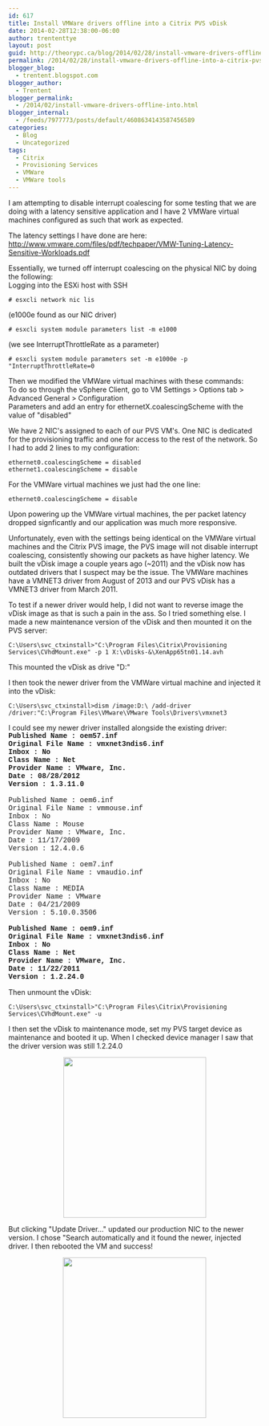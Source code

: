 ```yaml
---
id: 617
title: Install VMWare drivers offline into a Citrix PVS vDisk
date: 2014-02-28T12:38:00-06:00
author: trententtye
layout: post
guid: http://theorypc.ca/blog/2014/02/28/install-vmware-drivers-offline-into-a-citrix-pvs-vdisk/
permalink: /2014/02/28/install-vmware-drivers-offline-into-a-citrix-pvs-vdisk/
blogger_blog:
  - trentent.blogspot.com
blogger_author:
  - Trentent
blogger_permalink:
  - /2014/02/install-vmware-drivers-offline-into.html
blogger_internal:
  - /feeds/7977773/posts/default/4608634143587456589
categories:
  - Blog
  - Uncategorized
tags:
  - Citrix
  - Provisioning Services
  - VMWare
  - VMWare tools
---
```

I am attempting to disable interrupt coalescing for some testing that we are doing with a latency sensitive application and I have 2 VMWare virtual machines configured as such that work as expected.

The latency settings I have done are here:  
<http://www.vmware.com/files/pdf/techpaper/VMW-Tuning-Latency-Sensitive-Workloads.pdf>

Essentially, we turned off interrupt coalescing on the physical NIC by doing the following:  
Logging into the ESXi host with SSH


```shell
# esxcli network nic lis
```


(e1000e found as our NIC driver)


```shell
# esxcli system module parameters list -m e1000
```


(we see InterruptThrottleRate as a parameter)


```shell
# esxcli system module parameters set -m e1000e -p "InterruptThrottleRate=0
```


<div>
</div>

Then we modified the VMWare virtual machines with these commands:  
To do so through the vSphere Client, go to VM Settings > Options tab > Advanced General > Configuration  
Parameters and add an entry for ethernetX.coalescingScheme with the value of "disabled"

We have 2 NIC's assigned to each of our PVS VM's.  One NIC is dedicated for the provisioning traffic and one for access to the rest of the network.  So I had to add 2 lines to my configuration:


```shell
ethernet0.coalescingScheme = disabled
ethernet1.coalescingScheme = disable
```


For the VMWare virtual machines we just had the one line:


```shell
ethernet0.coalescingScheme = disable
```


Upon powering up the VMWare virtual machines, the per packet latency dropped signficantly and our application was much more responsive.

Unfortunately, even with the settings being identical on the VMWare virtual machines and the Citrix PVS image, the PVS image will not disable interrupt coalescing, consistently showing our packets as have higher latency.  We built the vDisk image a couple years ago (~2011) and the vDisk now has outdated drivers that I suspect may be the issue.  The VMWare machines have a VMNET3 driver from August of 2013 and our PVS vDisk has a VMNET3 driver from March 2011.

To test if a newer driver would help, I did not want to reverse image the vDisk image as that is such a pain in the ass.  So I tried something else.  I made a new maintenance version of the vDisk and then mounted it on the PVS server:


```shell
C:\Users\svc_ctxinstall>"C:\Program Files\Citrix\Provisioning Services\CVhdMount.exe" -p 1 X:\vDisks-&\XenApp65tn01.14.avh
```


This mounted the vDisk as drive "D:"

I then took the newer driver from the VMWare virtual machine and injected it into the vDisk:


```shell
C:\Users\svc_ctxinstall>dism /image:D:\ /add-driver /driver:"C:\Program Files\VMware\VMware Tools\Drivers\vmxnet3
```


I could see my newer driver installed alongside the existing driver:  
<span style="font-family: Courier New, Courier, monospace;"><b>Published Name : oem57.inf</b></span>  
<span style="font-family: Courier New, Courier, monospace;"><b>Original File Name : vmxnet3ndis6.inf</b></span>  
<span style="font-family: Courier New, Courier, monospace;"><b>Inbox : No</b></span>  
<span style="font-family: Courier New, Courier, monospace;"><b>Class Name : Net</b></span>  
<span style="font-family: Courier New, Courier, monospace;"><b>Provider Name : VMware, Inc.</b></span>  
<span style="font-family: Courier New, Courier, monospace;"><b>Date : 08/28/2012</b></span>  
<span style="font-family: Courier New, Courier, monospace;"><b>Version : 1.3.11.0</b></span>  
<span style="font-family: Courier New, Courier, monospace;"><br /> </span><span style="font-family: Courier New, Courier, monospace;">Published Name : oem6.inf</span>  
<span style="font-family: Courier New, Courier, monospace;">Original File Name : vmmouse.inf</span>  
<span style="font-family: Courier New, Courier, monospace;">Inbox : No</span>  
<span style="font-family: Courier New, Courier, monospace;">Class Name : Mouse</span>  
<span style="font-family: Courier New, Courier, monospace;">Provider Name : VMware, Inc.</span>  
<span style="font-family: Courier New, Courier, monospace;">Date : 11/17/2009</span>  
<span style="font-family: Courier New, Courier, monospace;">Version : 12.4.0.6</span>  
<span style="font-family: Courier New, Courier, monospace;"><br /> </span><span style="font-family: Courier New, Courier, monospace;">Published Name : oem7.inf</span>  
<span style="font-family: Courier New, Courier, monospace;">Original File Name : vmaudio.inf</span>  
<span style="font-family: Courier New, Courier, monospace;">Inbox : No</span>  
<span style="font-family: Courier New, Courier, monospace;">Class Name : MEDIA</span>  
<span style="font-family: Courier New, Courier, monospace;">Provider Name : VMware</span>  
<span style="font-family: Courier New, Courier, monospace;">Date : 04/21/2009</span>  
<span style="font-family: Courier New, Courier, monospace;">Version : 5.10.0.3506</span>  
<span style="font-family: Courier New, Courier, monospace;"><br /> </span><span style="font-family: Courier New, Courier, monospace;"><b>Published Name : oem9.inf</b></span>  
<span style="font-family: Courier New, Courier, monospace;"><b>Original File Name : vmxnet3ndis6.inf</b></span>  
<span style="font-family: Courier New, Courier, monospace;"><b>Inbox : No</b></span>  
<span style="font-family: Courier New, Courier, monospace;"><b>Class Name : Net</b></span>  
<span style="font-family: Courier New, Courier, monospace;"><b>Provider Name : VMware, Inc.</b></span>  
<span style="font-family: Courier New, Courier, monospace;"><b>Date : 11/22/2011</b></span>  
<span style="font-family: Courier New, Courier, monospace;"><b>Version : 1.2.24.0</b></span>

Then unmount the vDisk:


```shell
C:\Users\svc_ctxinstall>"C:\Program Files\Citrix\Provisioning Services\CVhdMount.exe" -u 
```


I then set the vDisk to maintenance mode, set my PVS target device as maintenance and booted it up.  When I checked device manager I saw that the driver version was still 1.2.24.0

<div style="clear: both; text-align: center;">
  <a style="margin-left: 1em; margin-right: 1em;" href="http://2.bp.blogspot.com/-PR4YIvmwVgo/UxDQdBXRVBI/AAAAAAAAAbM/sKRlYaszM1c/s1600/VMNic.png"><img src="http://2.bp.blogspot.com/-PR4YIvmwVgo/UxDQdBXRVBI/AAAAAAAAAbM/sKRlYaszM1c/s1600/VMNic.png" width="285" height="320" border="0" /></a>
</div>

But clicking "Update Driver..." updated our production NIC to the newer version.  I chose "Search automatically and it found the newer, injected driver.  I then rebooted the VM and success!

<div style="clear: both; text-align: center;">
  <a style="margin-left: 1em; margin-right: 1em;" href="http://2.bp.blogspot.com/-K6JTEuvffds/UxDXqfM_dbI/AAAAAAAAAbc/9G7OrOy4Uv0/s1600/VMNic2.png"><img src="http://2.bp.blogspot.com/-K6JTEuvffds/UxDXqfM_dbI/AAAAAAAAAbc/9G7OrOy4Uv0/s1600/VMNic2.png" width="286" height="320" border="0" /></a>
</div>

&nbsp;

<!-- AddThis Advanced Settings generic via filter on the_content -->

<!-- AddThis Share Buttons generic via filter on the_content -->
